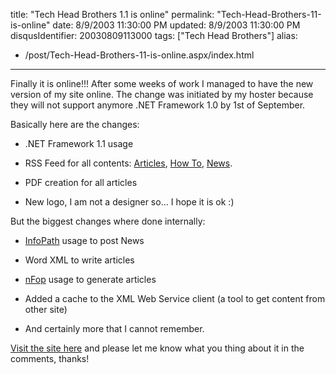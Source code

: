 title: "Tech Head Brothers 1.1 is online"
permalink: "Tech-Head-Brothers-11-is-online"
date: 8/9/2003 11:30:00 PM
updated: 8/9/2003 11:30:00 PM
disqusIdentifier: 20030809113000
tags: ["Tech Head Brothers"]
alias:
 - /post/Tech-Head-Brothers-11-is-online.aspx/index.html
---
Finally it is online!!! After some weeks of work I managed to have the new version of my site online. The change was initiated by my hoster because they will not support anymore .NET Framework 1.0 by 1st of September.  

Basically here are the changes:
<!-- more -->

*   .NET Framework 1.1 usage 

*   RSS Feed for all contents: [Articles](http://techheadbrothers.europe.webmatrixhosting.net/RSS.aspx?rss=articles), [How To](http://techheadbrothers.europe.webmatrixhosting.net/RSS.aspx?rss=howtos), [News](http://techheadbrothers.europe.webmatrixhosting.net/RSS.aspx?rss=news). 

*   PDF creation for all articles 

*   New logo, I am not a designer so... I hope it is ok :)


But the biggest changes where done internally:

*   [InfoPath](http://www.microsoft.com/infopath) usage to post News 

*   Word XML to write articles 

*   [nFop](http://nfop.sourceforge.net/) usage to generate articles 

*   Added a cache to the XML Web Service client (a tool to get content from other site) 

*   And certainly more that I cannot remember.


[Visit the site here](http://www.TechHeadBrothers.com) and please let me know what you thing about it in the comments, thanks!  
